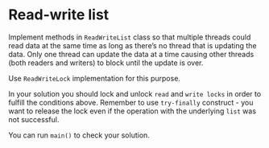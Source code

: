 # Read-write list

Implement methods in `ReadWriteList` class so that multiple threads could read data at the same time
as long as there’s no thread that is updating the data. Only one thread can update the data at a time
causing other threads (both readers and writers) to block until the update is over.

Use `ReadWriteLock` implementation for this purpose. 

In your solution you should lock and unlock `read` and `write locks` in order to fulfill 
the conditions above.
Remember to use `try-finally` construct - you want to release the lock 
even if the operation with the underlying `list` was not successful.

You can run `main()` to check your solution.

